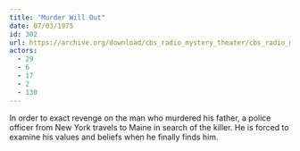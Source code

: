 ```yaml
---
title: "Murder Will Out"
date: 07/03/1975
id: 302
url: https://archive.org/download/cbs_radio_mystery_theater/cbs_radio_mystery_theater-0301-0350.zip/cbs_radio_mystery_theater-0301-0350%2Fcbsrmt_0302_murder_will_out.mp3
actors:
  - 29
  - 6
  - 17
  - 2
  - 130
---
```

In order to exact revenge on the man who murdered his father, a police officer from New York travels to Maine in search of the killer. He is forced to examine his values and beliefs when he finally finds him.